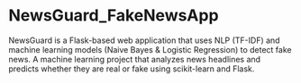 # NewsGuard_FakeNewsApp
NewsGuard is a Flask-based web application that uses NLP (TF-IDF) and machine learning models (Naive Bayes &amp; Logistic Regression) to detect fake news.  A machine learning project that analyzes news headlines and predicts whether they are real or fake using scikit-learn and Flask.

